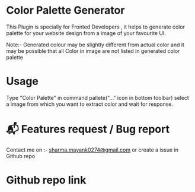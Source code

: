 # Color Palette Generator

This Plugin is specially for Fronted Developers , it helps to generate color palette for your website design from a image of your favourite UI.

Note:- Generated colour may be slightly different from actual color and it may be possible that all Color in image are not listed in generated color palette

# Usage

Type "Color Palette" in command pallete("..." icon in bottom toolbar) select a image from which you want to extract color and wait for response.

# 📬 Features request / Bug report

Contact me on :-  sharma.mayank0274@gmail.com or create a issue in Github repo

# Github repo link
